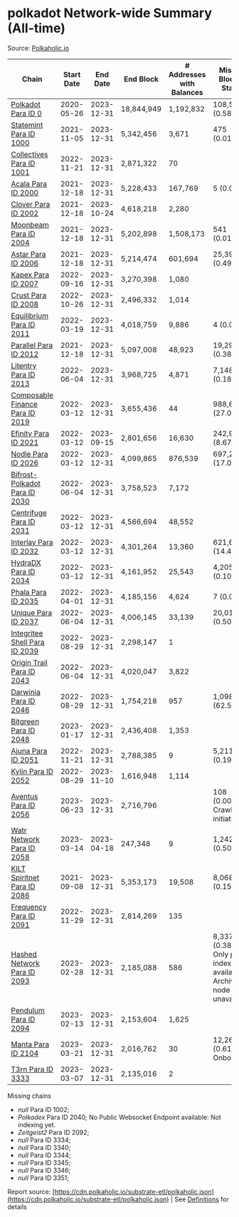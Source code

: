 # polkadot Network-wide Summary (All-time)

Source: [Polkaholic.io](https://polkaholic.io)


| Chain            | Start Date | End Date | End Block | # Addresses with Balances | Missing Blocks / Status |
| ---------------- | ---------- | ---------| --------- | ------------------------- | ----------------------- |
| [Polkadot Para ID 0](/polkadot/0-polkadot) | 2020-05-26 | 2023-12-31 | 18,844,949 |  1,192,832 | 108,530 (0.58%)  |
| [Statemint Para ID 1000](/polkadot/1000-statemint) | 2021-11-05 | 2023-12-31 | 5,342,456 |  3,671 | 475 (0.01%)  |
| [Collectives Para ID 1001](/polkadot/1001-collectives) | 2022-11-21 | 2023-12-31 | 2,871,322 |  70 |    |
| [Acala Para ID 2000](/polkadot/2000-acala) | 2021-12-18 | 2023-12-31 | 5,228,433 |  167,769 | 5 (0.00%)  |
| [Clover Para ID 2002](/polkadot/2002-clover) | 2021-12-18 | 2023-10-24 | 4,618,218 |  2,280 |    |
| [Moonbeam Para ID 2004](/polkadot/2004-moonbeam) | 2021-12-18 | 2023-12-31 | 5,202,898 |  1,508,173 | 541 (0.01%)  |
| [Astar Para ID 2006](/polkadot/2006-astar) | 2021-12-18 | 2023-12-31 | 5,214,474 |  601,694 | 25,397 (0.49%)  |
| [Kapex Para ID 2007](/polkadot/2007-kapex) | 2022-09-16 | 2023-12-31 | 3,270,398 |  1,080 |    |
| [Crust Para ID 2008](/polkadot/2008-crust) | 2022-10-26 | 2023-12-31 | 2,496,332 |  1,014 |    |
| [Equilibrium Para ID 2011](/polkadot/2011-equilibrium) | 2022-03-19 | 2023-12-31 | 4,018,759 |  9,886 | 4 (0.00%)  |
| [Parallel Para ID 2012](/polkadot/2012-parallel) | 2021-12-18 | 2023-12-31 | 5,097,008 |  48,923 | 19,299 (0.38%)  |
| [Litentry Para ID 2013](/polkadot/2013-litentry) | 2022-06-04 | 2023-12-31 | 3,968,725 |  4,871 | 7,148 (0.18%)  |
| [Composable Finance Para ID 2019](/polkadot/2019-composable) | 2022-03-12 | 2023-12-31 | 3,655,436 |  44 | 988,698 (27.05%)  |
| [Efinity Para ID 2021](/polkadot/2021-efinity) | 2022-03-12 | 2023-09-15 | 2,801,656 |  16,630 | 242,949 (8.67%)  |
| [Nodle Para ID 2026](/polkadot/2026-nodle) | 2022-03-12 | 2023-12-31 | 4,099,865 |  876,539 | 697,249 (17.01%)  |
| [Bifrost-Polkadot Para ID 2030](/polkadot/2030-bifrost-dot) | 2022-06-04 | 2023-12-31 | 3,758,523 |  7,172 |    |
| [Centrifuge Para ID 2031](/polkadot/2031-centrifuge) | 2022-03-12 | 2023-12-31 | 4,566,694 |  48,552 |    |
| [Interlay Para ID 2032](/polkadot/2032-interlay) | 2022-03-12 | 2023-12-31 | 4,301,264 |  13,360 | 621,626 (14.45%)  |
| [HydraDX Para ID 2034](/polkadot/2034-hydradx) | 2022-03-12 | 2023-12-31 | 4,161,952 |  25,543 | 4,205 (0.10%)  |
| [Phala Para ID 2035](/polkadot/2035-phala) | 2022-04-01 | 2023-12-31 | 4,185,156 |  4,624 | 7 (0.00%)  |
| [Unique Para ID 2037](/polkadot/2037-unique) | 2022-06-04 | 2023-12-31 | 4,006,145 |  33,139 | 20,019 (0.50%)  |
| [Integritee Shell Para ID 2039](/polkadot/2039-integritee-shell) | 2022-08-29 | 2023-12-31 | 2,298,147 |  1 |    |
| [Origin Trail Para ID 2043](/polkadot/2043-origintrail) | 2022-06-04 | 2023-12-31 | 4,020,047 |  3,822 |    |
| [Darwinia Para ID 2046](/polkadot/2046-darwinia) | 2022-08-29 | 2023-12-31 | 1,754,218 |  957 | 1,098,047 (62.59%)  |
| [Bitgreen Para ID 2048](/polkadot/2048-bitgreen) | 2023-01-17 | 2023-12-31 | 2,436,408 |  1,353 |    |
| [Ajuna Para ID 2051](/polkadot/2051-ajuna) | 2022-11-21 | 2023-12-31 | 2,788,385 |  9 | 5,211 (0.19%)  |
| [Kylin Para ID 2052](/polkadot/2052-kylin) | 2022-08-29 | 2023-11-10 | 1,616,948 |  1,114 |    |
| [Aventus Para ID 2056](/polkadot/2056-aventus) | 2023-06-23 | 2023-12-31 | 2,716,796 |   | 108 (0.00%) Crawling initiated |
| [Watr Network Para ID 2058](/polkadot/2058-watr) | 2023-03-14 | 2023-04-18 | 247,348 |  9 | 1,242 (0.50%)  |
| [KILT Spiritnet Para ID 2086](/polkadot/2086-kilt) | 2021-09-08 | 2023-12-31 | 5,353,173 |  19,508 | 8,068 (0.15%)  |
| [Frequency Para ID 2091](/polkadot/2091-frequency) | 2022-11-29 | 2023-12-31 | 2,814,269 |  135 |    |
| [Hashed Network Para ID 2093](/polkadot/2093-hashed) | 2023-02-28 | 2023-12-31 | 2,185,088 |  586 | 8,337 (0.38%) Only partial index available: Archive node unavailable |
| [Pendulum Para ID 2094](/polkadot/2094-pendulum) | 2023-02-13 | 2023-12-31 | 2,153,604 |  1,625 |    |
| [Manta Para ID 2104](/polkadot/2104-manta) | 2023-03-21 | 2023-12-31 | 2,016,762 |  30 | 12,262 (0.61%) Onboarding |
| [T3rn Para ID 3333](/polkadot/3333-t3rn) | 2023-03-07 | 2023-12-31 | 2,135,016 |  2 |    |

Missing chains


* *null* Para ID 1002; 
* *Polkadex* Para ID 2040; No Public Websocket Endpoint available: Not indexing yet.
* *Zeitgeist2* Para ID 2092; 
* *null* Para ID 3334; 
* *null* Para ID 3340; 
* *null* Para ID 3344; 
* *null* Para ID 3345; 
* *null* Para ID 3346; 
* *null* Para ID 3351; 

Report source: [https://cdn.polkaholic.io/substrate-etl/polkaholic.json](https://cdn.polkaholic.io/substrate-etl/polkaholic.json) | See [Definitions](/DEFINITIONS.md) for details
